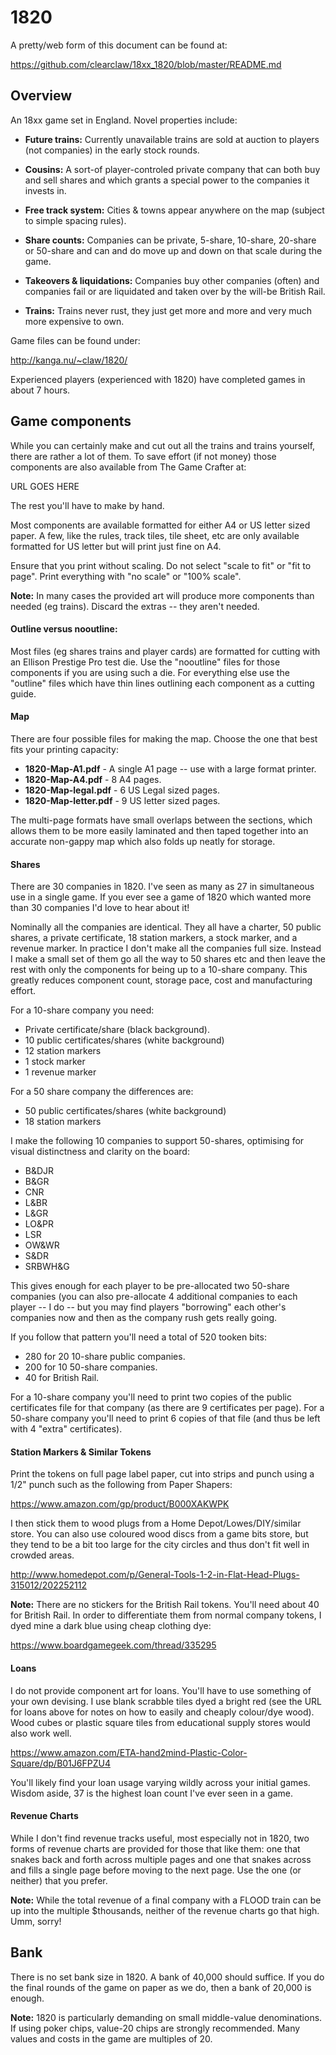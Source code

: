 # 1820

A pretty/web form of this document can be found at:

  https://github.com/clearclaw/18xx_1820/blob/master/README.md

## Overview

An 18xx game set in England.  Novel properties include:

- **Future trains:** Currently unavailable trains are sold at auction
  to players (not companies) in the early stock rounds.

- **Cousins:** A sort-of player-controled private company that can
  both buy and sell shares and which grants a special power to the
  companies it invests in.

- **Free track system:** Cities & towns appear anywhere on the map
  (subject to simple spacing rules).

- **Share counts:** Companies can be private, 5-share, 10-share,
  20-share or 50-share and can and do move up and down on that scale
  during the game.

- **Takeovers & liquidations:** Companies buy other companies (often)
  and companies fail or are liquidated and taken over by the will-be
  British Rail.

- **Trains:** Trains never rust, they just get more and more and very
  much more expensive to own.

Game files can be found under:

  http://kanga.nu/~claw/1820/

Experienced players (experienced with 1820) have completed games in
about 7 hours.

## Game components

While you can certainly make and cut out all the trains and trains
yourself, there are rather a lot of them.  To save effort (if not
money) those components are also available from The Game Crafter at:

  URL GOES HERE

The rest you'll have to make by hand.

Most components are available formatted for either A4 or US letter
sized paper.  A few, like the rules, track tiles, tile sheet, etc are
only available formatted for US letter but will print just fine on A4.

Ensure that you print without scaling.  Do not select "scale to fit"
or "fit to page".  Print everything with "no scale" or "100% scale".

**Note:** In many cases the provided art will produce more components
than needed (eg trains).  Discard the extras -- they aren't needed.

#### Outline versus nooutline:

Most files (eg shares trains and player cards) are formatted for
cutting with an Ellison Prestige Pro test die.  Use the "nooutline"
files for those components if you are using such a die.  For
everything else use the "outline" files which have thin lines
outlining each component as a cutting guide.

#### Map

There are four possible files for making the map.  Choose the one that
best fits your printing capacity:

- **1820-Map-A1.pdf**	- A single A1 page -- use with a large format printer.
- **1820-Map-A4.pdf**	- 8 A4 pages.
- **1820-Map-legal.pdf** - 6 US Legal sized pages.
- **1820-Map-letter.pdf** - 9 US letter sized pages.

The multi-page formats have small overlaps between the sections, which
allows them to be more easily laminated and then taped together into
an accurate non-gappy map which also folds up neatly for storage.

#### Shares

There are 30 companies in 1820.  I've seen as many as 27 in
simultaneous use in a single game.  If you ever see a game of 1820
which wanted more than 30 companies I'd love to hear about it!

Nominally all the companies are identical.  They all have a charter,
50 public shares, a private certificate, 18 station markers, a stock
marker, and a revenue marker.  In practice I don't make all the
companies full size.  Instead I make a small set of them go all the
way to 50 shares etc and then leave the rest with only the components
for being up to a 10-share company.  This greatly reduces component
count, storage pace, cost and manufacturing effort.

For a 10-share company you need:

  - Private certificate/share (black background).
  - 10 public certificates/shares (white background)
  - 12 station markers
  - 1 stock marker
  - 1 revenue marker

For a 50 share company the differences are:

  - 50 public certificates/shares (white background)
  - 18 station markers

I make the following 10 companies to support 50-shares, optimising for
visual distinctness and clarity on the board:

  - B&DJR
  - B&GR
  - CNR
  - L&BR
  - L&GR
  - LO&PR
  - LSR
  - OW&WR
  - S&DR
  - SRBWH&G

This gives enough for each player to be pre-allocated two 50-share
companies (you can also pre-allocate 4 additional companies to each
player -- I do -- but you may find players "borrowing" each other's
companies now and then as the company rush gets really going.

If you follow that pattern you'll need a total of 520 tooken bits:

  - 280 for 20 10-share public companies.
  - 200 for 10 50-share companies.
  - 40 for British Rail.

For a 10-share company you'll need to print two copies of the public
certificates file for that company (as there are 9 certificates per
page).  For a 50-share company you'll need to print 6 copies of that
file (and thus be left with 4 "extra" certificates).

#### Station Markers & Similar Tokens

Print the tokens on full page label paper, cut into strips and punch
using a 1/2" punch such as the following from Paper Shapers:

  https://www.amazon.com/gp/product/B000XAKWPK

I then stick them to wood plugs from a Home Depot/Lowes/DIY/similar
store.  You can also use coloured wood discs from a game bits store,
but they tend to be a bit too large for the city circles and thus
don't fit well in crowded areas.

  http://www.homedepot.com/p/General-Tools-1-2-in-Flat-Head-Plugs-315012/202252112

**Note:** There are no stickers for the British Rail tokens.  You'll
need about 40 for British Rail.  In order to differentiate them from
normal company tokens, I dyed mine a dark blue using cheap clothing
dye:

  https://www.boardgamegeek.com/thread/335295

#### Loans

I do not provide component art for loans.  You'll have to use
something of your own devising.  I use blank scrabble tiles dyed a
bright red (see the URL for loans above for notes on how to easily and
cheaply colour/dye wood). Wood cubes or plastic square tiles from
educational supply stores would also work well.

  https://www.amazon.com/ETA-hand2mind-Plastic-Color-Square/dp/B01J6FPZU4

You'll likely find your loan usage varying wildly across your initial
games.  Wisdom aside, 37 is the highest loan count I've ever seen in a
game.

#### Revenue Charts

While I don't find revenue tracks useful, most especially not in 1820,
two forms of revenue charts are provided for those that like them: one
that snakes back and forth across multiple pages and one that snakes
across and fills a single page before moving to the next page.  Use
the one (or neither) that you prefer.

**Note:** While the total revenue of a final company with a FLOOD
train can be up into the multiple $thousands, neither of the revenue
charts go that high.  Umm, sorry!

## Bank

There is no set bank size in 1820.  A bank of 40,000 should suffice.
If you do the final rounds of the game on paper as we do, then a bank
of 20,000 is enough.

**Note:** 1820 is particularly demanding on small middle-value
denominations.  If using poker chips, value-20 chips are strongly
recommended.  Many values and costs in the game are multiples of 20.
